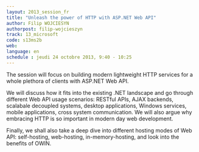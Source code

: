 ```yaml
---
layout: 2013_session_fr
title: "Unleash the power of HTTP with ASP.NET Web API"
author: Filip WOJCIESYN
authorpost: filip-wojcieszyn
track: 13_microsoft
code: s13ms2b
web: 
language: en
schedule : jeudi 24 octobre 2013, 9:40 - 10:25
---
```


The session will focus on building modern lightweight HTTP services for a whole plethora of clients with ASP.NET Web API. 

We will discuss how it fits into the existing .NET landscape and go through different Web API usage scenarios: RESTful APIs, AJAX backends, scalabale decoupled systems, desktop applications, Windows services, mobile applications, cross system communication. We will also argue why embracing HTTP is so important in modern day web development. 

Finally, we shall also take a deep dive into different hosting modes of Web API: self-hosting, web-hosting, in-memory-hosting, and look into the benefits of OWIN.
